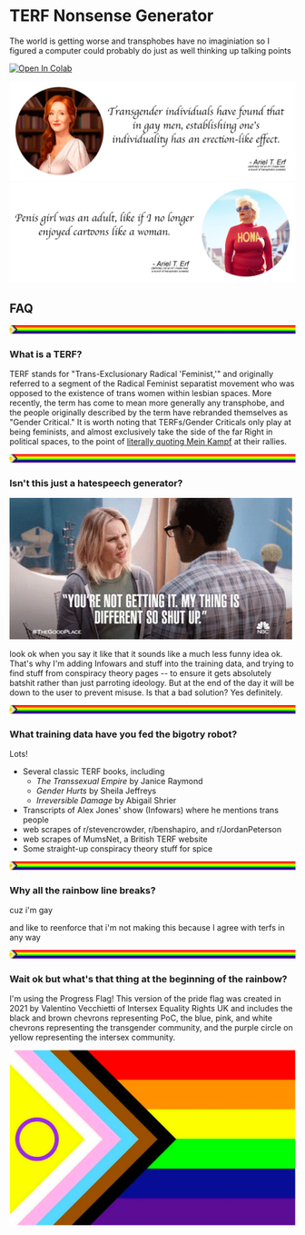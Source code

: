 # TERF Nonsense Generator

The world is getting worse and transphobes have no imaginiation so I figured a computer could probably do just as well thinking up talking points

[![Open In Colab](https://colab.research.google.com/assets/colab-badge.svg)](https://colab.research.google.com/github/googlecolab/colabtools/blob/master/notebooks/colab-github-demo.ipynb)

![](readme-content/Untitled-1.png)
![](readme-content/Untitled-2.png)

## FAQ

![](readme-content/pride-line.png)

### **What is a TERF?**

TERF stands for "Trans-Exclusionary Radical 'Feminist,'" and originally referred to a segment of the Radical Feminist separatist movement who was opposed to the existence of trans women within lesbian spaces. More recently, the term has come to mean more generally any transphobe, and the people originally described by the term have rebranded themselves as "Gender Critical." It is worth noting that TERFs/Gender Criticals only play at being feminists, and almost exclusively take the side of the far Right in political spaces, to the point of [literally quoting Mein Kampf](https://www.thepinknews.com/2023/01/16/newcastle-let-women-speak-rally-adolt-hitler-trans-speech/) at their rallies.

![](readme-content/pride-line.png)

### **Isn't this just a hatespeech generator?**

![](readme-content/youre-not-getting-it-my-thing-is-different.gif)

look ok when you say it like that it sounds like a much less funny idea ok. That's why I'm adding Infowars and stuff into the training data, and trying to find stuff from conspiracy theory pages -- to ensure it gets absolutely batshit rather than just parroting ideology. But at the end of the day it will be down to the user to prevent misuse. Is that a bad solution? Yes definitely.

![](readme-content/pride-line.png)

### **What training data have you fed the bigotry robot?**

Lots! 

* Several classic TERF books, including
    * *The Transsexual Empire* by Janice Raymond
    * *Gender Hurts* by Sheila Jeffreys
    * *Irreversible Damage* by Abigail Shrier
* Transcripts of Alex Jones' show (Infowars) where he mentions trans people
* web scrapes of r/stevencrowder, r/benshapiro, and r/JordanPeterson
* web scrapes of MumsNet, a British TERF website
* Some straight-up conspiracy theory stuff for spice


![](readme-content/pride-line.png)

### **Why all the rainbow line breaks?**

cuz i'm gay

and like to reenforce that i'm not making this because I agree with terfs in any way

![](readme-content/pride-line.png)

### **Wait ok but what's that thing at the beginning of the rainbow?**

I'm using the Progress Flag! This version of the pride flag was created in 2021 by Valentino Vecchietti of Intersex Equality Rights UK and includes the black and brown chevrons representing PoC, the blue, pink, and white chevrons representing the transgender community, and the purple circle on yellow representing the intersex community.

![](readme-content/progress-flag.png)